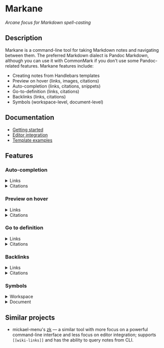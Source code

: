 # Markane

_Arcane focus for Markdown spell-casting_

## Description

Markane is a command-line tool for taking Markdown notes and navigating between them. The preferred Markdown dialect is Pandoc Markdown, although you can use it with CommonMark if you don't use some Pandoc-related features. Markane features include:

- Creating notes from Handlebars templates
- Preview on hover (links, images, citations)
- Auto-completion (links, citations, snippets)
- Go-to-definition (links, citations)
- Backlinks (links, citations)
- Symbols (workspace-level, document-level)

## Documentation

- [Getting started](docs/getting-started.md)
- [Editor integration](docs/editor-integration.md)
- [Template examples](docs/template-examples.md)

## Features

### Auto-completion

<details>
<summary>Links</summary>

![](assets/completion-link.gif)

</details>

<details>
<summary>Citations</summary>

![](assets/completion-citation.gif)

</details>

### Preview on hover

<details>
<summary>Links</summary>

![](assets/preview-link.gif)

</details>

<details>
<summary>Citations</summary>

![](assets/preview-citation.gif)

</details>

### Go to definition

<details>
<summary>Links</summary>

![](assets/definition-link.gif)

</details>

<details>
<summary>Citations</summary>

![](assets/definition-citation.gif)

</details>

### Backlinks

<details>
<summary>Links</summary>

![](assets/reference-link.gif)

</details>

<details>
<summary>Citations</summary>

![](assets/reference-citation.gif)

</details>

### Symbols

<details>
<summary>Workspace</summary>

![](assets/symbol-workspace.gif)

</details>

<details>
<summary>Document</summary>

![](assets/symbol-document.gif)

</details>

## Similar projects

- mickael-menu's [zk](https://github.com/mickael-menu/zk) — a similar tool with more focus on a powerful command-line interface and less focus on editor integration; supports `[[wiki-links]]` and has the ability to query notes from CLI.
